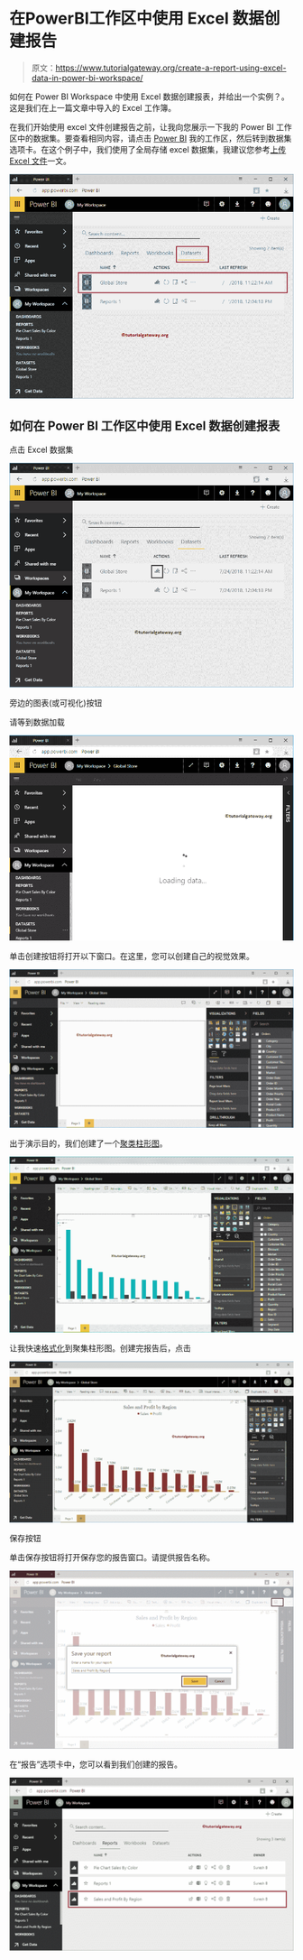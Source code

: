 # 在PowerBI工作区中使用 Excel 数据创建报告

> 原文：<https://www.tutorialgateway.org/create-a-report-using-excel-data-in-power-bi-workspace/>

如何在 Power BI Workspace 中使用 Excel 数据创建报表，并给出一个实例？。这是我们在上一篇文章中导入的 Excel 工作簿。

在我们开始使用 excel 文件创建报告之前，让我向您展示一下我的 Power BI 工作区中的数据集。要查看相同内容，请点击 [Power BI](https://www.tutorialgateway.org/power-bi-tutorial/) 我的工作区，然后转到数据集选项卡。在这个例子中，我们使用了全局存储 excel 数据集，我建议您参考[上传 Excel 文件](https://www.tutorialgateway.org/upload-excel-files-to-power-bi-dashboard/)一文。

![Create a Report using Excel Data in Power BI Workspace 1](img/121e7389575313f7b192dafe3a9267d1.png)

## 如何在 Power BI 工作区中使用 Excel 数据创建报表

点击 Excel 数据集

![Create a Report using Excel Data in Power BI Workspace 2](img/f227901b5c45d627f0f28607fb279cdf.png)

旁边的图表(或可视化)按钮

请等到数据加载

![Create a Report using Excel Data in Power BI Workspace 3](img/0737f27e114236fea0d8c1eed458fa2c.png)

单击创建按钮将打开以下窗口。在这里，您可以创建自己的视觉效果。

![Create a Report using Excel Data in Power BI Workspace 4](img/988dad36800135b5afc3237d884e912a.png)

出于演示目的，我们创建了一个[聚类柱形图](https://www.tutorialgateway.org/clustered-column-chart-in-power-bi/)。

![Create a Report using Excel Data in Power BI Workspace 5](img/27176a0c7cfd9796bb71935e0f0cc5fe.png)

让我快速[格式化](https://www.tutorialgateway.org/format-power-bi-column-chart/)到聚集柱形图。创建完报告后，点击

![Create a Report using Excel Data in Power BI Workspace 6](img/45b4f314ca41c38c14be2b6da0de63f0.png)

保存按钮

单击保存按钮将打开保存您的报告窗口。请提供报告名称。

![Create a Report using Excel Data in Power BI Workspace 7](img/71b19c3c6ede14932945a7ffcc83c2bc.png)

在“报告”选项卡中，您可以看到我们创建的报告。

![Create a Report using Excel Data in Power BI Workspace 8](img/2c0a6770adec65d0e034b25044cc1fc5.png)